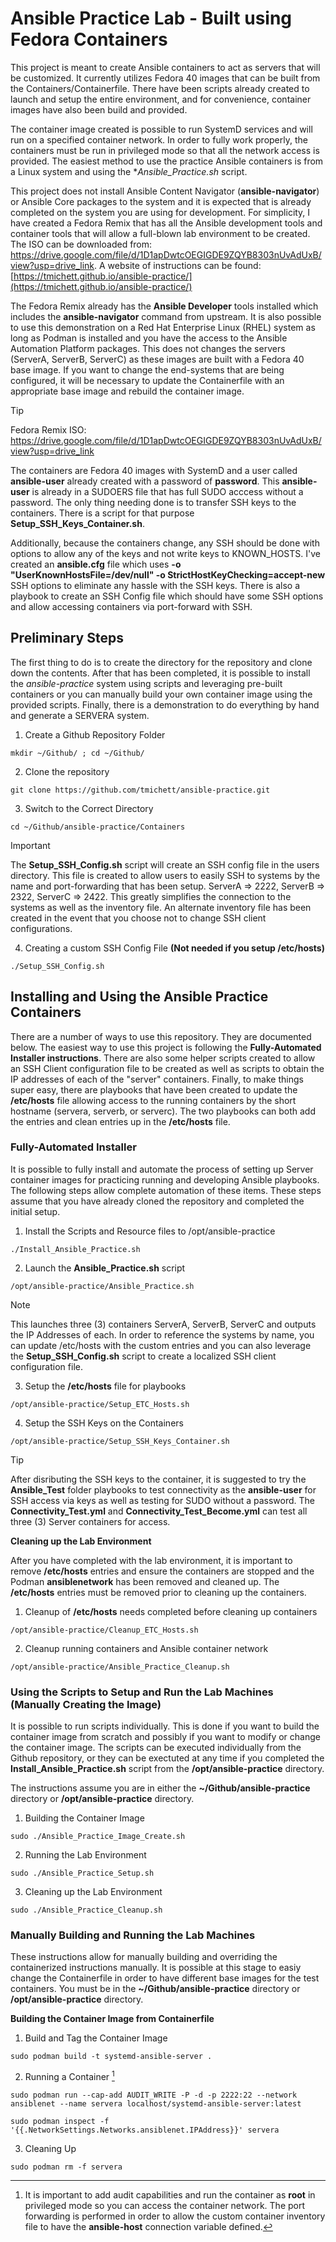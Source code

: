 # Ansible Practice Lab - Built using Fedora Containers

This project is meant to create Ansible containers to act as servers that will be customized. It currently utilizes Fedora 40 images that can be built from the Containers/Containerfile. There have been scripts already created to launch and setup the entire environment, and for convenience, container images have also been build and provided.

The container image created is possible to run SystemD services and will run on a specified container network. In order to fully work properly, the containers must be run in privileged mode so that all the network access is provided. The easiest method to use the practice Ansible containers is from a Linux system and using the **Ansible_Practice.sh* script.

This project does not install Ansible Content Navigator (**ansible-navigator**) or Ansible Core packages to the system and it is expected that is already completed on the system you are using for development. For simplicity, I have created a Fedora Remix that has all the Ansible development tools and container tools that will allow a full-blown lab environment to be created. The ISO can be downloaded from: https://drive.google.com/file/d/1D1apDwtcOEGIGDE9ZQYB8303nUvAdUxB/view?usp=drive_link. A website of instructions can be found: [https://tmichett.github.io/ansible-practice/](https://tmichett.github.io/ansible-practice/)


The Fedora Remix already has the **Ansible Developer** tools installed which includes the **ansible-navigator** command from upstream. It is also possible to use this demonstration on a Red Hat Enterprise Linux (RHEL) system as long as Podman is installed and you have the access to the Ansible Automation Platform packages. This does not changes the servers (ServerA, ServerB, ServerC) as these images are built with a Fedora 40 base image. If you want to change the end-systems that are being configured, it will be necessary to update the Containerfile with an appropriate base image and rebuild the container image.

> [!TIP]
> Fedora Remix ISO: https://drive.google.com/file/d/1D1apDwtcOEGIGDE9ZQYB8303nUvAdUxB/view?usp=drive_link


The containers are Fedora 40 images with SystemD and a user called **ansible-user** already created with a password of **password**. This **ansible-user** is already in a SUDOERS file that has full SUDO acccess without a password. The only thing needing done is to transfer SSH keys to the containers. There is a script for that purpose **Setup_SSH_Keys_Container.sh**.

Additionally, because the containers change, any SSH should be done with options to allow any of the keys and not write keys to KNOWN_HOSTS. I've created an **ansible.cfg** file which uses **-o "UserKnownHostsFile=/dev/null" -o StrictHostKeyChecking=accept-new** SSH options to eliminate any hassle with the SSH keys. There is also a playbook to create an SSH Config file which should have some SSH options and allow accessing containers via port-forward with SSH.


## Preliminary Steps

The first thing to do is to create the directory for the repository and clone down the contents. After that has been completed, it is possible to install the *ansible-practice* system using scripts and leveraging pre-built containers or you can manually build your own container image using the provided scripts. Finally, there is a demonstration to do everything by hand and generate a SERVERA system.

1. Create a Github Repository Folder
````
mkdir ~/Github/ ; cd ~/Github/ 
````

2. Clone the repository
````
git clone https://github.com/tmichett/ansible-practice.git
````
3. Switch to the Correct Directory
````
cd ~/Github/ansible-practice/Containers
````

> [!IMPORTANT]
> The **Setup_SSH_Config.sh** script will create an SSH config file in the users directory. This file is created to allow users to easily SSH to systems by the name and port-forwarding that has been setup. ServerA => 2222, ServerB => 2322, ServerC => 2422. This greatly simplifies the connection to the systems as well as the inventory file. An alternate inventory file has been created in the event that you choose not to change SSH client configurations.

4. Creating a custom SSH Config File **(Not needed if you setup /etc/hosts)**
````
./Setup_SSH_Config.sh
````



## Installing and Using the Ansible Practice Containers

There are a number of ways to use this repository. They are documented below. The easiest way to use this project is following the **Fully-Automated Installer instructions**. There are also some helper scripts created to allow an SSH Client configuration file to be created as well as scripts to obtain the IP addresses of each of the "server" containers. Finally, to make things super easy, there are playbooks that have been created to update the **/etc/hosts** file allowing access to the running containers by the short hostname (servera, serverb, or serverc). The two playbooks can both add the entries and clean entries up in the **/etc/hosts** file.


### Fully-Automated Installer

It is possible to fully install and automate the process of setting up Server container images for practicing running and developing Ansible playbooks. The following steps allow complete automation of these items. These steps assume that you have already cloned the repository and completed the initial setup.

1. Install the Scripts and Resource files to /opt/ansible-practice
```` 
./Install_Ansible_Practice.sh
````

2. Launch the **Ansible_Practice.sh** script
````
/opt/ansible-practice/Ansible_Practice.sh
````
> [!NOTE]
> This launches three (3) containers ServerA, ServerB, ServerC and outputs the IP Addresses of each. In order to reference the systems by name, you can update /etc/hosts with the custom entries and you can also leverage the **Setup_SSH_Config.sh** script to create a localized SSH client configuration file.

3. Setup the **/etc/hosts** file for playbooks
````
/opt/ansible-practice/Setup_ETC_Hosts.sh
````

4. Setup the SSH Keys on the Containers
````
/opt/ansible-practice/Setup_SSH_Keys_Container.sh
````

> [!TIP]
> After disributing the SSH keys to the container, it is suggested to try the **Ansible_Test** folder playbooks to test connectivity as the **ansible-user** for SSH access via keys as well as testing for SUDO without a password. The **Connectivity_Test.yml** and **Connectivity_Test_Become.yml** can test all three (3) Server containers for access.


**Cleaning up the Lab Environment**

After you have completed with the lab environment, it is important to remove **/etc/hosts** entries and ensure the containers are stopped and the Podman **ansiblenetwork** has been removed and cleaned up. The **/etc/hosts** entries must be removed prior to cleaning up the containers.

1. Cleanup of **/etc/hosts** needs completed before cleaning up containers
````
/opt/ansible-practice/Cleanup_ETC_Hosts.sh
````


2. Cleanup running containers and Ansible container network
```` 
/opt/ansible-practice/Ansible_Practice_Cleanup.sh
```` 





### Using the Scripts to Setup and Run the Lab Machines (Manually Creating the Image)

It is possible to run scripts individually. This is done if you want to build the container image from scratch and possibly if you want to modify or change the container image. The scripts can be executed individually from the Github repository, or they can be exectuted at any time if you completed the **Install_Ansible_Practice.sh** script from the **/opt/ansible-practice** directory.

The instructions assume you are in either the **~/Github/ansible-practice** directory or **/opt/ansible-practice** directory.

1. Building the Container Image
````
sudo ./Ansible_Practice_Image_Create.sh
````

2. Running the Lab Environment
````
sudo ./Ansible_Practice_Setup.sh
````

3. Cleaning up the Lab Environment
````
sudo ./Ansible_Practice_Cleanup.sh
````

### Manually Building and Running the Lab Machines

These instructions allow for manually building and overriding the containerized instructions manually. It is possible at this stage to easiy change the Containerfile in order to have different base images for the test containers. You must be in the **~/Github/ansible-practice** directory or **/opt/ansible-practice** directory.

**Building the Container Image from Containerfile**

1. Build and Tag the Container Image
````
sudo podman build -t systemd-ansible-server .
````

2. Running a Container [^1]

````
sudo podman run --cap-add AUDIT_WRITE -P -d -p 2222:22 --network ansiblenet --name servera localhost/systemd-ansible-server:latest
````

````
sudo podman inspect -f '{{.NetworkSettings.Networks.ansiblenet.IPAddress}}' servera 
````


3. Cleaning Up
````
sudo podman rm -f servera
````



[^1]: It is important to add audit capabilities and run the container as **root** in privileged mode so you can access the container network. The port forwarding is performed in order to allow the custom container inventory file to have the **ansible-host** connection variable defined.
